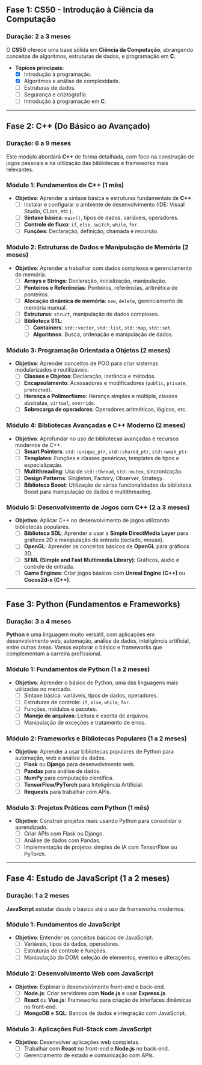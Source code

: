 ## Fase 1: CS50 - Introdução à Ciência da Computação
### Duração: 2 a 3 meses
O **CS50** oferece uma base sólida em **Ciência da Computação**, abrangendo conceitos de algoritmos, estruturas de dados, e programação em **C**.

- **Tópicos principais**:
  - [x] Introdução à programação.
  - [x] Algoritmos e análise de complexidade.
  - [ ] Estruturas de dados.
  - [ ] Segurança e criptografia.
  - [ ] Introdução à programação em **C**.

---

## Fase 2: C++ (Do Básico ao Avançado)
### Duração: 6 a 9 meses
Este módulo abordará **C++** de forma detalhada, com foco na construção de jogos pessoais e na utilização das bibliotecas e frameworks mais relevantes.

### Módulo 1: Fundamentos de C++ (1 mês)

- **Objetivo**: Aprender a sintaxe básica e estruturas fundamentais de **C++**.
  - [ ] Instalar e configurar o ambiente de desenvolvimento (IDE: Visual Studio, CLion, etc.).
  - [ ] **Sintaxe básica**: `main()`, tipos de dados, variáveis, operadores.
  - [ ] **Controle de fluxo**: `if`, `else`, `switch`, `while`, `for`.
  - [ ] **Funções**: Declaração, definição, chamada e recursão.

### Módulo 2: Estruturas de Dados e Manipulação de Memória (2 meses)

- **Objetivo**: Aprender a trabalhar com dados complexos e gerenciamento de memória.
  - [ ] **Arrays e Strings**: Declaração, inicialização, manipulação.
  - [ ] **Ponteiros e Referências**: Ponteiros, referências, aritmética de ponteiros.
  - [ ] **Alocação dinâmica de memória**: `new`, `delete`, gerenciamento de memória manual.
  - [ ] **Estruturas**: `struct`, manipulação de dados complexos.
  - [ ] **Biblioteca STL**:
    - [ ] **Containers**: `std::vector`, `std::list`, `std::map`, `std::set`.
    - [ ] **Algoritmos**: Busca, ordenação e manipulação de dados.

### Módulo 3: Programação Orientada a Objetos (2 meses)

- **Objetivo**: Aprender conceitos de POO para criar sistemas modularizados e reutilizáveis.
  - [ ] **Classes e Objetos**: Declaração, instância e métodos.
  - [ ] **Encapsulamento**: Acessadores e modificadores (`public`, `private`, `protected`).
  - [ ] **Herança e Polimorfismo**: Herança simples e múltipla, classes abstratas, `virtual`, `override`.
  - [ ] **Sobrecarga de operadores**: Operadores aritméticos, lógicos, etc.

### Módulo 4: Bibliotecas Avançadas e C++ Moderno (2 meses)

- **Objetivo**: Aprofundar no uso de bibliotecas avançadas e recursos modernos de C++.
  - [ ] **Smart Pointers**: `std::unique_ptr`, `std::shared_ptr`, `std::weak_ptr`.
  - [ ] **Templates**: Funções e classes genéricas, templates de tipos e especialização.
  - [ ] **Multithreading**: Uso de `std::thread`, `std::mutex`, sincronização.
  - [ ] **Design Patterns**: Singleton, Factory, Observer, Strategy.
  - [ ] **Biblioteca Boost**: Utilização de várias funcionalidades da biblioteca Boost para manipulação de dados e multithreading.

### Módulo 5: Desenvolvimento de Jogos com C++ (2 a 3 meses)

- **Objetivo**: Aplicar C++ no desenvolvimento de jogos utilizando bibliotecas populares.
  - [ ] **Biblioteca SDL**: Aprender a usar a **Simple DirectMedia Layer** para gráficos 2D e manipulação de entrada (teclado, mouse).
  - [ ] **OpenGL**: Aprender os conceitos básicos de **OpenGL** para gráficos 3D.
  - [ ] **SFML (Simple and Fast Multimedia Library)**: Gráficos, áudio e controle de entrada.
  - [ ] **Game Engines**: Criar jogos básicos com **Unreal Engine (C++)** ou **Cocos2d-x (C++)**.

---

## Fase 3: Python (Fundamentos e Frameworks)
### Duração: 3 a 4 meses
**Python** é uma linguagem muito versátil, com aplicações em desenvolvimento web, automação, análise de dados, inteligência artificial, entre outras áreas. Vamos explorar o básico e frameworks que complementam a carreira profissional.

### Módulo 1: Fundamentos de Python (1 a 2 meses)

- **Objetivo**: Aprender o básico de Python, uma das linguagens mais utilizadas no mercado.
  - [ ] Sintaxe básica: variáveis, tipos de dados, operadores.
  - [ ] Estruturas de controle: `if`, `else`, `while`, `for`.
  - [ ] Funções, módulos e pacotes.
  - [ ] **Manejo de arquivos**: Leitura e escrita de arquivos.
  - [ ] Manipulação de exceções e tratamento de erros.

### Módulo 2: Frameworks e Bibliotecas Populares (1 a 2 meses)

- **Objetivo**: Aprender a usar bibliotecas populares de Python para automação, web e análise de dados.
  - [ ] **Flask** ou **Django** para desenvolvimento web.
  - [ ] **Pandas** para análise de dados.
  - [ ] **NumPy** para computação científica.
  - [ ] **TensorFlow/PyTorch** para Inteligência Artificial.
  - [ ] **Requests** para trabalhar com APIs.

### Módulo 3: Projetos Práticos com Python (1 mês)

- **Objetivo**: Construir projetos reais usando Python para consolidar o aprendizado.
  - [ ] Criar APIs com Flask ou Django.
  - [ ] Análise de dados com Pandas.
  - [ ] Implementação de projetos simples de IA com TensorFlow ou PyTorch.

---

## Fase 4: Estudo de JavaScript (1 a 2 meses)
### Duração: 1 a 2 meses

**JavaScript** estudar desde o básico até o uso de frameworks modernos.

### Módulo 1: Fundamentos de JavaScript

- **Objetivo**: Entender os conceitos básicos de JavaScript.
  - [ ] Variáveis, tipos de dados, operadores.
  - [ ] Estruturas de controle e funções.
  - [ ] Manipulação do DOM: seleção de elementos, eventos e alterações.

### Módulo 2: Desenvolvimento Web com JavaScript

- **Objetivo**: Explorar o desenvolvimento front-end e back-end.
  - [ ] **Node.js**: Criar servidores com **Node.js** e usar **Express.js**.
  - [ ] **React** ou **Vue.js**: Frameworks para criação de interfaces dinâmicas no front-end.
  - [ ] **MongoDB** e **SQL**: Bancos de dados e integração com JavaScript.

### Módulo 3: Aplicações Full-Stack com JavaScript

- **Objetivo**: Desenvolver aplicações web completas.
  - [ ] Trabalhar com **React** no front-end e **Node.js** no back-end.
  - [ ] Gerenciamento de estado e comunicação com APIs.
